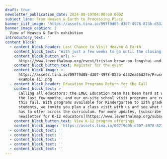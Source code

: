 ```yaml
---
draft: true
newsletter_publication_date: 2024-08-19T04:00:00.000Z
subject_line: From Heaven & Earth to Processing Place
banner_iiif_image: 'https://assets.tina.io/097f9d05-d307-4978-823b-d332ea55d27e/Media (9).jpg'
banner_image_caption: |
  View of Heaven & Earth exhibition
introductory_text: ''
content_block:
  - content_block_header: Last Chance to Visit Heaven & Earth
    content_block_text: "With just a few weeks to go until the closing date of *Heaven & Earth* on August 31, [we invite you to visit](https://www.leventhalmap.org/about/hours-directions/) one more time to see the breathtaking Prussian blue maps from eighteenth-century Qing dynasty China. We’ll also host one final virtual program connected to the exhibition, with\_**Tristan Brown**, S.C. Fang Chinese Language and Culture Career Development Professor at MIT, remotely on Thursday, **September 5 at 1 pm**. Brown will discuss his work on\_fengshui\_in Chinese politics and culture.\n"
    content_block_button_url: >-
      https://www.leventhalmap.org/event/tristan-brown-on-fengshui-and-the-state-in-qing-dynasty-china/
    content_block_button_text: Register for the event
    content_block_image: >-
      https://assets.tina.io/097f9d05-d307-4978-823b-d332ea55d27e/Prussian Blue
      example (1).png
  - content_block_header: Education Programs Return for the Fall
    content_block_text: >
      Calling all educators: the LMEC Education team has been hard at work over
      the last few months, and our on-site school visit programs are returning
      this fall. With programs available for Kindergarten to 12th grade
      students, we invite you plan a class visit with us and see what the LMEC
      has to offer across the curriculum. For more updates, [subscribe to our
      newsletter for K-12 educators](https://www.leventhalmap.org/subscribe/).
    content_block_button_text: View K-12 program offerings
    content_block_image: 'https://assets.tina.io/097f9d05-d307-4978-823b-d332ea55d27e/NEH 6.jpeg'
  - content_block_text: ''
  - content_block_text: ''
  - content_block_text: ''
  - content_block_text: ''
  - content_block_text: ''
---
```


